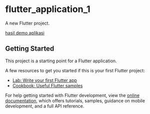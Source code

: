 # flutter_application_1

A new Flutter project.

[hasil demo aplikasi](https://github.com/user-attachments/assets/cef4dcb4-5ee2-4c3e-89d5-d049304ccaf3)

## Getting Started

This project is a starting point for a Flutter application.

A few resources to get you started if this is your first Flutter project:

- [Lab: Write your first Flutter app](https://docs.flutter.dev/get-started/codelab)
- [Cookbook: Useful Flutter samples](https://docs.flutter.dev/cookbook)

For help getting started with Flutter development, view the
[online documentation](https://docs.flutter.dev/), which offers tutorials,
samples, guidance on mobile development, and a full API reference.
